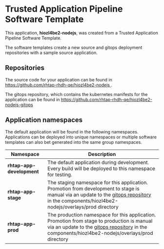 # Trusted Application Pipeline Software Template

This application, **hiozl4be2-nodejs**, was created from a Trusted Application Pipeline Software Template.

The software templates create a new source and gitops deployment repositories with a sample source application. 

## Repositories

The source code for your application can be found in [https://github.com/rhtap-rhdh-qe/hiozl4be2-nodejs ](https://github.com/rhtap-rhdh-qe/hiozl4be2-nodejs ).
 
The gitops repository, which contains the kubernetes manifests for the application can be found in 
[https://github.com/rhtap-rhdh-qe/hiozl4be2-nodejs-gitops ](https://github.com/rhtap-rhdh-qe/hiozl4be2-nodejs-gitops ) 

## Application namespaces 

The default application will be found in the following namespaces. Applications can be deployed into unique namespaces or multiple software templates can also bet generated into the same group namespaces.  

|  Namespace   |  Description   |  
| -------- | -------- |   
| **rhtap-app-development** | The default application during development. Every build will be deployed to this namespace for testing. | 
| **rhtap-app-stage** | The staging namespace for this application. Promotion from development to stage is manual via an update to the [gitops repository](https://github.com/rhtap-rhdh-qe/hiozl4be2-nodejs-gitops ) in the components/hiozl4be2-nodejs/overlays/prod directory |  
| **rhtap-app-prod** | The production namespace for this application. Promotion from stage to production is manual via an update to the [gitops repository](https://github.com/rhtap-rhdh-qe/hiozl4be2-nodejs-gitops ) in the components/hiozl4be2-nodejs/overlays/prod directory | 
